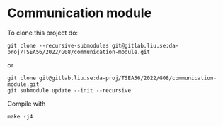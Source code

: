 # Communication module

To clone this project do:
```
git clone --recursive-submodules git@gitlab.liu.se:da-proj/TSEA56/2022/G08/communication-module.git
```
or
```
git clone git@gitlab.liu.se:da-proj/TSEA56/2022/G08/communication-module.git
git submodule update --init --recursive
```

Compile with
```
make -j4
```

